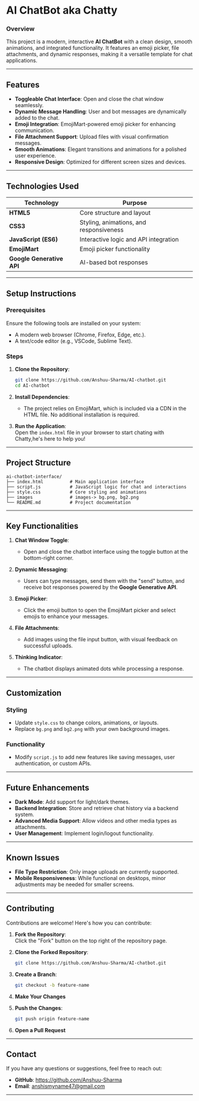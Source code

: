 # **AI ChatBot aka Chatty**

### **Overview**  
This project is a modern, interactive **AI ChatBot** with a clean design, smooth animations, and integrated functionality. It features an emoji picker, file attachments, and dynamic responses, making it a versatile template for chat applications.

---

## **Features**  

- **Toggleable Chat Interface**: Open and close the chat window seamlessly.  
- **Dynamic Message Handling**: User and bot messages are dynamically added to the chat.  
- **Emoji Integration**: EmojiMart-powered emoji picker for enhancing communication.  
- **File Attachment Support**: Upload files with visual confirmation messages.  
- **Smooth Animations**: Elegant transitions and animations for a polished user experience.  
- **Responsive Design**: Optimized for different screen sizes and devices.  

---

## **Technologies Used**  

| Technology       | Purpose                            |  
|-------------------|------------------------------------|  
| **HTML5**        | Core structure and layout          |  
| **CSS3**         | Styling, animations, and responsiveness |  
| **JavaScript (ES6)** | Interactive logic and API integration |  
| **EmojiMart**    | Emoji picker functionality         |  
| **Google Generative API** | AI-based bot responses         |  

---

## **Setup Instructions**  

### **Prerequisites**  
Ensure the following tools are installed on your system:  
- A modern web browser (Chrome, Firefox, Edge, etc.).  
- A text/code editor (e.g., VSCode, Sublime Text).  

### **Steps**  
1. **Clone the Repository**:  
   ```bash  
   git clone https://github.com/Anshuu-Sharma/AI-chatbot.git  
   cd AI-chatbot
   ```  

2. **Install Dependencies**:  
   - The project relies on EmojiMart, which is included via a CDN in the HTML file. No additional installation is required.  

3. **Run the Application**:  
   Open the `index.html` file in your browser to start chating with Chatty,he's here to help you!  

---

## **Project Structure**  

```plaintext  
ai-chatbot-interface/  
├── index.html          # Main application interface  
├── script.js           # JavaScript logic for chat and interactions  
├── style.css           # Core styling and animations  
├── images              # images-> bg.png, bg2.png
└── README.md           # Project documentation  
```

---

## **Key Functionalities**  

1. **Chat Window Toggle**:  
   - Open and close the chatbot interface using the toggle button at the bottom-right corner.  

2. **Dynamic Messaging**:  
   - Users can type messages, send them with the "send" button, and receive bot responses powered by the **Google Generative API**.  

3. **Emoji Picker**:  
   - Click the emoji button to open the EmojiMart picker and select emojis to enhance your messages.  

4. **File Attachments**:  
   - Add images using the file input button, with visual feedback on successful uploads.  

5. **Thinking Indicator**:  
   - The chatbot displays animated dots while processing a response.  

---

## **Customization**  

### **Styling**  
- Update `style.css` to change colors, animations, or layouts.  
- Replace `bg.png` and `bg2.png` with your own background images.  

### **Functionality**  
- Modify `script.js` to add new features like saving messages, user authentication, or custom APIs.  

---

## **Future Enhancements**  

- **Dark Mode**: Add support for light/dark themes.  
- **Backend Integration**: Store and retrieve chat history via a backend system.  
- **Advanced Media Support**: Allow videos and other media types as attachments.  
- **User Management**: Implement login/logout functionality.  

---

## **Known Issues**  

- **File Type Restriction**: Only image uploads are currently supported.  
- **Mobile Responsiveness**: While functional on desktops, minor adjustments may be needed for smaller screens.  

---

## **Contributing**  

Contributions are welcome! Here's how you can contribute:  

1. **Fork the Repository**:  
   Click the "Fork" button on the top right of the repository page.  

2. **Clone the Forked Repository**:  
   ```bash  
   git clone https://github.com/Anshuu-Sharma/AI-chatbot.git  
   ```  

3. **Create a Branch**:  
   ```bash  
   git checkout -b feature-name  
   ```  

4. **Make Your Changes**  
5. **Push the Changes**:  
   ```bash  
   git push origin feature-name  
   ```  

6. **Open a Pull Request**  

---

## **Contact**  

If you have any questions or suggestions, feel free to reach out:  
- **GitHub**: https://github.com/Anshuu-Sharma
- **Email**: anshismyname47@gmail.com

---
